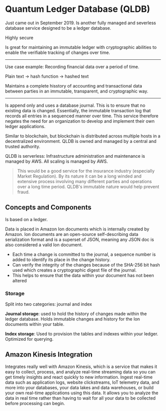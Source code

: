# Quantum Ledger Database (QLDB)

Just came out in September 2019. Is another fully managed and severless database service designed to be a ledger database.

Highly secure

Is great for maintaining an immutable ledger with cryptographic abilities to enable the verifiable tracking of changes over time.

---

Use case example: Recording financial data over a period of time.

Plain text -> hash function -> hashed text

Maintains a complete hisstory of accounting and transactional data between parties in an immutable, transparent, and cryptographic way.

---

Is append only and uses a database journal. This is to ensure that no existing data is changed. Essentially, the immutable transaction log that records all entries in a sequenced manner over time. This service therefore negates the need for an organization to develop and implement their own ledger applications.

Similar to blockchain, but blockchain is distributed across multiple hosts in a decentralized environment. QLDB is owned and managed by a central and trusted authority.

QLDB is serverless: Infrastructure administration and maintenance is managed by AWS. All scaling is managed by AWS.

> This would be a good service for the insurance industry (especially Market Regulation). By its nature it can be a long winded and extensive process involving many different parties and operations over a long time period. QLDB's immutable nature would help prevent fraud.

## Concepts and Components

Is based on a ledger.

Data is placed in Amazon Ion documents which is internally created by Amazon. Ion documents are an open-source self-describing data serialization format and is a superset of JSON, meaning any JSON doc is also considered a valid Ion document.

- Each time a change is committed to the journal, a sequence number is added to identify its place in the change history. 
- Can verify the integrity of the changes because of the SHA-256 bit hash used which creates a cryptographic digest file of the journal.
- This helps to ensure that the data within your document  has not been altered

### Storage

Split into two categories: journal and index

**Journal storage**: used to hold the history of changes made within the ledger database. Holds immutable changes and history for the Ion documents within your table.

**Index storage**: Used to provision the tables and indexes within your ledger. Optimized for querying.

## Amazon Kinesis Integration

Integrates really well with Amazon Kinesis, which is a service that makes it easy to collect, process, and analyze real-time streaming data so you can get timely insights and react quickly to new information. Ingest real-time data such as application logs, website clickstreams, IoT telemetry data, and more into your databases, your data lakes and data warehouses, or build your own real-time applications using this data. It allows you to analyze the data in real time rather than having to wait for all your data to be collected before processing can begin.


